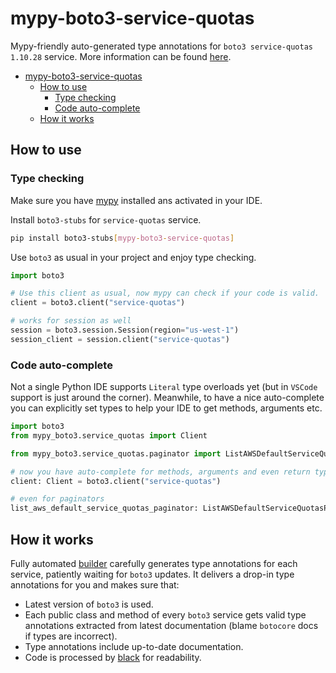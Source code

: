 # mypy-boto3-service-quotas

Mypy-friendly auto-generated type annotations for `boto3 service-quotas 1.10.28` service.
More information can be found [here](https://github.com/vemel/mypy_boto3).

- [mypy-boto3-service-quotas](#mypy-boto3-service-quotas)
  - [How to use](#how-to-use)
    - [Type checking](#type-checking)
    - [Code auto-complete](#code-auto-complete)
  - [How it works](#how-it-works)

## How to use

### Type checking

Make sure you have [mypy](https://github.com/python/mypy) installed ans activated in your IDE.

Install `boto3-stubs` for `service-quotas` service.

```bash
pip install boto3-stubs[mypy-boto3-service-quotas]
```

Use `boto3` as usual in your project and enjoy type checking.

```python
import boto3

# Use this client as usual, now mypy can check if your code is valid.
client = boto3.client("service-quotas")

# works for session as well
session = boto3.session.Session(region="us-west-1")
session_client = session.client("service-quotas")

```

### Code auto-complete

Not a single Python IDE supports `Literal` type overloads yet (but in `VSCode` support is just around the corner).
Meanwhile, to have a nice auto-complete you can explicitly set types to help your IDE to get methods, arguments etc.

```python
import boto3
from mypy_boto3.service_quotas import Client

from mypy_boto3.service_quotas.paginator import ListAWSDefaultServiceQuotasPaginator

# now you have auto-complete for methods, arguments and even return types
client: Client = boto3.client("service-quotas")

# even for paginators
list_aws_default_service_quotas_paginator: ListAWSDefaultServiceQuotasPaginator = client.get_paginator("list_aws_default_service_quotas")
```

## How it works

Fully automated [builder](https://github.com/vemel/mypy_boto3) carefully generates
type annotations for each service, patiently waiting for `boto3` updates. It delivers
a drop-in type annotations for you and makes sure that:

- Latest version of `boto3` is used.
- Each public class and method of every `boto3` service gets valid type annotations
  extracted from latest documentation (blame `botocore` docs if types are incorrect).
- Type annotations include up-to-date documentation.
- Code is processed by [black](https://github.com/psf/black) for readability.